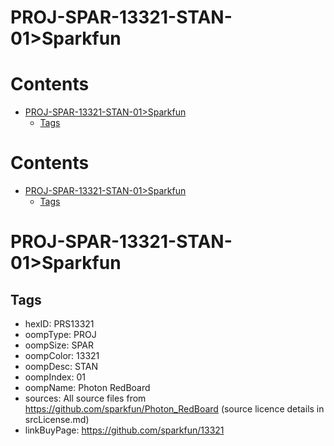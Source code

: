 
PROJ-SPAR-13321-STAN-01>Sparkfun
================================

Contents
========

* [PROJ-SPAR-13321-STAN-01>Sparkfun](#proj-spar-13321-stan-01sparkfun)
	* [Tags](#tags)

Contents
========

* [PROJ-SPAR-13321-STAN-01>Sparkfun](#proj-spar-13321-stan-01sparkfun)
	* [Tags](#tags)

# PROJ-SPAR-13321-STAN-01>Sparkfun

## Tags

- hexID: PRS13321
- oompType: PROJ
- oompSize: SPAR
- oompColor: 13321
- oompDesc: STAN
- oompIndex: 01
- oompName: Photon RedBoard
- sources: All source files from https://github.com/sparkfun/Photon_RedBoard (source licence details in srcLicense.md)
- linkBuyPage: https://github.com/sparkfun/13321
